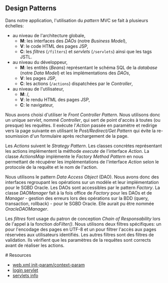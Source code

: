 ## Design Patterns

Dans notre application, l'utilisation du *pattern* MVC se fait à plusieurs échelles:
- au niveau de l'architecture globale,
  - **M**: les interfaces des *DAOs* (notre *Business Model*),
  - **V**: le code HTML des pages JSP,
  - **C**: les *filtres* (`/filters`) et *servlets* (`/servlets`) ainsi que les tags JSTL.
- au niveau du développeur,
  - **M**: les entités (*Beans*) représentant le schéma SQL de la *database* (notre *Data Model*) et les implémentations des *DAOs*,
  - **V**: les pages JSP,
  - **C**: les actions (`/actions`) dispatchées par le *Controller*,
- au niveau de l'utilisateur,
  - **M**: /,
  - **V**: le rendu HTML des pages JSP,
  - **C**: le navigateur,

Nous avons choisi d'utiliser le *Front Controller Pattern*. Nous utilisons donc un unique *servlet*, nommé *Controller*, qui sert de point d'accès à toutes (ou presque) les requêtes. Il exécute l'*Action* passée en paramètre et redirige vers la page suivante en utilisant le *Post/Redirect/Get Pattern* qui évite la re-soumission d'un formulaire après rechargement de la page.

Les *Actions* suivent le *Strategy Pattern*. Les classes concrètes représentant les actions implémentent la méthode *execute* de l'interface *Action*. La classe *ActionsMap* implémente le *Factory Method Pattern* en nous permettant de récupérer les implémentations de l'interface *Action* selon le protocole de la requête et le nom de l'action.

Nous utilisons le pattern *Data Access Object* (DAO). Nous avons donc des interfaces regroupant les opérations sur un modèle et leur implémentation pour le SGBD Oracle. Les DAOs sont accessibles par le pattern *Factory*. La classe *DAOManager* fait à la fois office de *Factory* pour les DAOs et de *Manager* - gestion des erreurs lors des opérations sur la BDD (query, transaction, rollback) - pour le SGBD Oracle. Elle aurait pu être nommée *OracleDAOManager*.

Les *filtres* font usage du patron de conception *Chain of Responsability* lors de l'appel à la fonction *doFilter()*. Nous utilisons deux filtres spécifiques: un pour l'encodage des pages en UTF-8 et un pour filtrer l'accès aux pages réservées aux utilisateurs identifiés. Les autres filtres sont des filtres de validation. Ils vérifient que les paramètres de la requêtes sont corrects avant de réaliser les actions.

# Resources
- [web.xml init-param/context-param](https://stackoverflow.com/a/28393315)
- [login servlet](https://stackoverflow.com/a/13276996)
- [servlets info](https://stackoverflow.com/tags/servlets/info)